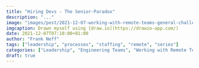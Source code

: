 ```yaml
---
title: "Hiring Devs - The Senior-Paradox"
description: "..."
image: "images/post/2021-12-07-working-with-remote-teams-general-challenges.png"
imgcaption: Drawn myself using [draw.io](https://drawio-app.com/)
date: 2021-12-07T07:10:00+01:00
author: "Frank Neff"
tags: ["leadership", "processes", "staffing", "remote", "series"]
categories: ["Leadership", "Engineering Teams", "Working with Remote Teams"]
draft: true
---
```



[^1]: ["Wie gross ist der Fachkräftemangel in der Informatik tatsächlich?" on do-it.swiss](https://www.do-it.swiss/fachkraeftemangel_in_der_informatik/)
[^2]: ["Fachkräftemangel in der Schweiz - Ein Indikatorensystem zur Beurteilung der Fachkräftenachfrage in verschiedenen Berufsfeldern" on seco.admin.ch](https://www.seco.admin.ch/seco/de/home/Publikationen_Dienstleistungen/Publikationen_und_Formulare/Arbeit/Arbeitsmarkt/Informationen_Arbeitsmarktforschung/fachkraeftemangel-in-der-schweiz---ein-indikatorensystem-zur-beu.html)
